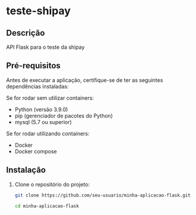 # teste-shipay

## Descrição

API Flask para o teste da shipay

## Pré-requisitos

Antes de executar a aplicação, certifique-se de ter as seguintes dependências instaladas:

Se for rodar sem utilizar containers:
- Python (versão 3.9.0)
- pip (gerenciador de pacotes do Python)
- mysql (5.7 ou superior)

Se for rodar utilizando containers:
- Docker 
- Docker compose

## Instalação

1. Clone o repositório do projeto:

   ```bash
   git clone https://github.com/seu-usuario/minha-aplicacao-flask.git

   cd minha-aplicacao-flask
